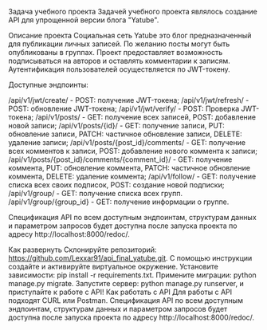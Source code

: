 Задача учебного проекта
Задачей учебного проекта являлось создание API для упрощенной версии блога "Yatube".

Описание проекта
Социальная сеть Yatube это блог предназначенный для публикации личных записей. По желанию посты могут быть опубликованы в группах. Проект предоставляет возможность подписываться на авторов и оставлять комментарии к записям. Аутентификация пользователей осуществляется по JWT-токену.

Доступные эндпоинты:

/api/v1/jwt/create/ - POST: получение JWT-токена;
/api/v1/jwt/refresh/ - POST: обновление JWT-токена;
/api/v1/jwt/verify/ - POST: Проверка JWT-токена;
/api/v1/posts/ - GET: получение всех записей, POST: добавление новой записи;
/api/v1/posts/{id}/ - GET: получение записи, PUT: обновление записи, PATCH: частичное обновление записи, DELETE: удаление записи;
/api/v1/posts/{post_id}/comments/ - GET: получение всех комментов к записи, POST: добавление нового коммента к записи;
/api/v1/posts/{post_id}/comments/{comment_id}/ - GET: получение коммента, PUT: обновление коммента, PATCH: частичное обновление коммента, DELETE: удаление коммента;
/api/v1/follow/ - GET: получение списка всех своих подписок, POST: создание новой подписки;
/api/v1/group/ - GET: получение списка всех групп. /api/v1/group/{group_id} - GET: получение информации о группе.

Спецификация API по всем доступным эндпоинтам, структурам данных и параметром запросов будет доступна после запуска проекта по адресу http://localhost:8000/redoc/.


Как развернуть
Склонируйте репозиторий: https://github.com/Lexxar91/api_final_yatube.git.
С помощью инструкции создайте и активируйте виртуальное окружение.
Установите зависимости: pip install -r requirements.txt.
Примените миграции: python manage.py migrate.
Запустите сервер: python manage.py runserver, и приступайте к работе с API!
Как работать с API
Для работы с API подходят CURL или Postman. Спецификация API по всем доступным эндпоинтам, структурам данных и параметром запросов будет доступна после запуска проекта по адресу http://localhost:8000/redoc/.
